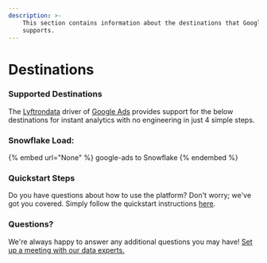 ```yaml
---
description: >-
    This section contains information about the destinations that Google Ads
    supports.
---
```


# Destinations

### Supported Destinations

The [Lyftrondata](https://www.lyftrondata.com/) driver of [Google Ads](None) provides support for the below destinations for instant analytics with no engineering in just 4 simple steps.

### Snowflake Load:

{% embed url="None" %}
google-ads to Snowflake
{% endembed %}

### Quickstart Steps

Do you have questions about how to use the platform? Don't worry; we've got you covered. Simply follow the quickstart instructions [here](README.md).

### Questions? <a href="#questions" id="questions"></a>

We're always happy to answer any additional questions you may have! [Set up a meeting with our data experts.](https://www.lyftrondata.com/book-a-meeting/)
